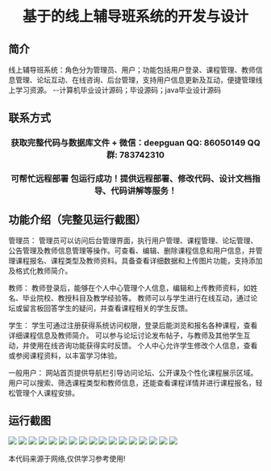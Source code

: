 <p><h1 align="center">基于的线上辅导班系统的开发与设计</h1></p>

## 简介
线上辅导班系统：角色分为管理员、用户；功能包括用户登录、课程管理、教师信息管理、论坛互动、在线咨询、后台管理，支持用户信息更新及互动，便捷管理线上学习资源。    --计算机毕业设计源码；毕设源码；java毕业设计源码


## 联系方式
<p><h3 align="center">获取完整代码与数据库文件 + 微信：deepguan QQ: 86050149 QQ群: 783742310</h3></p>
<p><h3 align="center">可帮忙远程部署 包运行成功！提供远程部署、修改代码、设计文档指导、代码讲解等服务！</h3></p>

## 功能介绍（完整见运行截图）
管理员：  管理员可以访问后台管理界面，执行用户管理、课程管理、论坛管理、公告管理及教师信息管理等操作。可查看、编辑、删除课程信息和用户信息，并管理课程报名、课程类型及教师资料。具备查看详细数据和上传图片功能，支持添加及格式化教师简介。

教师：  教师登录后，能够在个人中心管理个人信息，编辑和上传教师资料，如姓名、毕业院校、教授科目及教学经验等。 教师可以与学生进行在线互动，通过论坛或留言板回答学生的疑问，并查看课程相关的学生反馈。

学生：  学生可通过注册获得系统访问权限，登录后能浏览和报名各种课程，查看详细课程信息及教师简介。 可以参与论坛讨论发布帖子，与教师及其他学生互动，并使用在线咨询功能获得实时反馈。 个人中心允许学生修改个人信息，查看或参阅课程资料，以丰富学习体验。

一般用户： 网站首页提供导航栏引导访问论坛、公开课及个性化课程展示区域。用户可以搜索、筛选课程类型和教师信息，还能查看课程详情并进行课程报名，轻松管理个人课程安排。


## 运行截图
![](https://bs-1329754181.cos.ap-shanghai.myqcloud.com/spring/OnlineTutoringSystemDevelopmentAndDesign/img/001.jpg)
![](https://bs-1329754181.cos.ap-shanghai.myqcloud.com/spring/OnlineTutoringSystemDevelopmentAndDesign/img/002.jpg)
![](https://bs-1329754181.cos.ap-shanghai.myqcloud.com/spring/OnlineTutoringSystemDevelopmentAndDesign/img/003.jpg)
![](https://bs-1329754181.cos.ap-shanghai.myqcloud.com/spring/OnlineTutoringSystemDevelopmentAndDesign/img/004.jpg)
![](https://bs-1329754181.cos.ap-shanghai.myqcloud.com/spring/OnlineTutoringSystemDevelopmentAndDesign/img/005.jpg)
![](https://bs-1329754181.cos.ap-shanghai.myqcloud.com/spring/OnlineTutoringSystemDevelopmentAndDesign/img/006.jpg)
![](https://bs-1329754181.cos.ap-shanghai.myqcloud.com/spring/OnlineTutoringSystemDevelopmentAndDesign/img/007.jpg)
![](https://bs-1329754181.cos.ap-shanghai.myqcloud.com/spring/OnlineTutoringSystemDevelopmentAndDesign/img/008.jpg)
![](https://bs-1329754181.cos.ap-shanghai.myqcloud.com/spring/OnlineTutoringSystemDevelopmentAndDesign/img/009.jpg)
![](https://bs-1329754181.cos.ap-shanghai.myqcloud.com/spring/OnlineTutoringSystemDevelopmentAndDesign/img/010.jpg)
![](https://bs-1329754181.cos.ap-shanghai.myqcloud.com/spring/OnlineTutoringSystemDevelopmentAndDesign/img/011.jpg)
![](https://bs-1329754181.cos.ap-shanghai.myqcloud.com/spring/OnlineTutoringSystemDevelopmentAndDesign/img/012.jpg)
![](https://bs-1329754181.cos.ap-shanghai.myqcloud.com/spring/OnlineTutoringSystemDevelopmentAndDesign/img/013.jpg)
![](https://bs-1329754181.cos.ap-shanghai.myqcloud.com/spring/OnlineTutoringSystemDevelopmentAndDesign/img/014.jpg)
![](https://bs-1329754181.cos.ap-shanghai.myqcloud.com/spring/OnlineTutoringSystemDevelopmentAndDesign/img/015.jpg)
![](https://bs-1329754181.cos.ap-shanghai.myqcloud.com/spring/OnlineTutoringSystemDevelopmentAndDesign/img/016.jpg)
![](https://bs-1329754181.cos.ap-shanghai.myqcloud.com/spring/OnlineTutoringSystemDevelopmentAndDesign/img/017.jpg)

<p>本代码来源于网络,仅供学习参考使用!</p>
